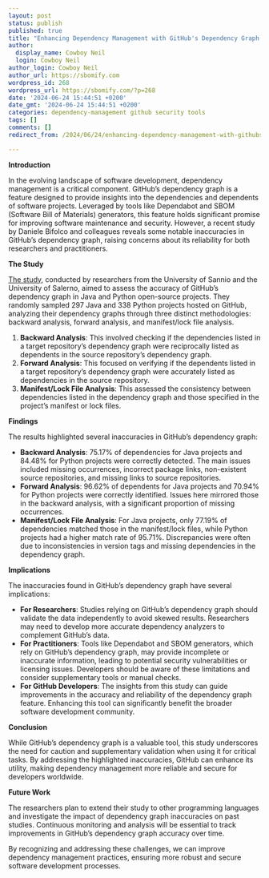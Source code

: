 ```yaml
---
layout: post
status: publish
published: true
title: "Enhancing Dependency Management with GitHub's Dependency Graph: An Analysis"
author:
  display_name: Cowboy Neil
  login: Cowboy Neil
author_login: Cowboy Neil
author_url: https://sbomify.com
wordpress_id: 268
wordpress_url: https://sbomify.com/?p=268
date: '2024-06-24 15:44:51 +0200'
date_gmt: '2024-06-24 15:44:51 +0200'
categories: dependency-management github security tools
tags: []
comments: []
redirect_from: /2024/06/24/enhancing-dependency-management-with-githubs-dependency-graph-an-analysis/

---
```


**Introduction**

In the evolving landscape of software development, dependency management is a critical component. GitHub’s dependency graph is a feature designed to provide insights into the dependencies and dependents of software projects. Leveraged by tools like Dependabot and SBOM (Software Bill of Materials) generators, this feature holds significant promise for improving software maintenance and security. However, a recent study by Daniele Bifolco and colleagues reveals some notable inaccuracies in GitHub’s dependency graph, raising concerns about its reliability for both researchers and practitioners.

**The Study**

[The study](https://dl.acm.org/doi/pdf/10.1145/3661167.3661175), conducted by researchers from the University of Sannio and the University of Salerno, aimed to assess the accuracy of GitHub’s dependency graph in Java and Python open-source projects. They randomly sampled 297 Java and 338 Python projects hosted on GitHub, analyzing their dependency graphs through three distinct methodologies: backward analysis, forward analysis, and manifest/lock file analysis.

1. **Backward Analysis**: This involved checking if the dependencies listed in a target repository’s dependency graph were reciprocally listed as dependents in the source repository’s dependency graph.
2. **Forward Analysis**: This focused on verifying if the dependents listed in a target repository’s dependency graph were accurately listed as dependencies in the source repository.
3. **Manifest/Lock File Analysis**: This assessed the consistency between dependencies listed in the dependency graph and those specified in the project’s manifest or lock files.

**Findings**

The results highlighted several inaccuracies in GitHub’s dependency graph:

- **Backward Analysis**: 75.17% of dependencies for Java projects and 84.48% for Python projects were correctly detected. The main issues included missing occurrences, incorrect package links, non-existent source repositories, and missing links to source repositories.
- **Forward Analysis**: 96.62% of dependents for Java projects and 70.94% for Python projects were correctly identified. Issues here mirrored those in the backward analysis, with a significant proportion of missing occurrences.
- **Manifest/Lock File Analysis**: For Java projects, only 77.19% of dependencies matched those in the manifest/lock files, while Python projects had a higher match rate of 95.71%. Discrepancies were often due to inconsistencies in version tags and missing dependencies in the dependency graph.

**Implications**

The inaccuracies found in GitHub’s dependency graph have several implications:

- **For Researchers**: Studies relying on GitHub’s dependency graph should validate the data independently to avoid skewed results. Researchers may need to develop more accurate dependency analyzers to complement GitHub’s data.
- **For Practitioners**: Tools like Dependabot and SBOM generators, which rely on GitHub’s dependency graph, may provide incomplete or inaccurate information, leading to potential security vulnerabilities or licensing issues. Developers should be aware of these limitations and consider supplementary tools or manual checks.
- **For GitHub Developers**: The insights from this study can guide improvements in the accuracy and reliability of the dependency graph feature. Enhancing this tool can significantly benefit the broader software development community.

**Conclusion**

While GitHub’s dependency graph is a valuable tool, this study underscores the need for caution and supplementary validation when using it for critical tasks. By addressing the highlighted inaccuracies, GitHub can enhance its utility, making dependency management more reliable and secure for developers worldwide.

**Future Work**

The researchers plan to extend their study to other programming languages and investigate the impact of dependency graph inaccuracies on past studies. Continuous monitoring and analysis will be essential to track improvements in GitHub’s dependency graph accuracy over time.

By recognizing and addressing these challenges, we can improve dependency management practices, ensuring more robust and secure software development processes.
